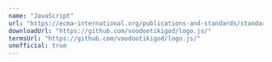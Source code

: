 ```yaml
---
name: "JavaScript"
url: "https://ecma-international.org/publications-and-standards/standards/ecma-262/"
downloadUrl: "https://github.com/voodootikigod/logo.js/"
termsUrl: "https://github.com/voodootikigod/logo.js/"
unofficial: true
---
```

